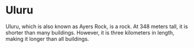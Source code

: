 # Uluru

Uluru, which is also known as Ayers Rock, is a rock. At 348 meters tall, it is
shorter than many buildings. However, it is three kilometers in length, making
it longer than all buildings.
